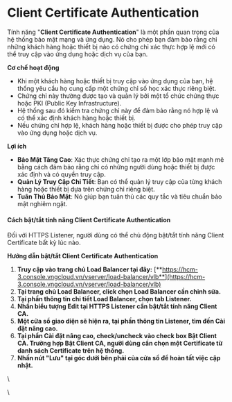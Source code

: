 # Client Certificate Authentication

Tính năng "**Client Certificate Authentication**" là một phần quan trọng của hệ thống bảo mật mạng và ứng dụng. Nó cho phép bạn đảm bảo rằng chỉ những khách hàng hoặc thiết bị nào có chứng chỉ xác thực hợp lệ mới có thể truy cập vào ứng dụng hoặc dịch vụ của bạn.

**Cơ chế hoạt động**

* Khi một khách hàng hoặc thiết bị truy cập vào ứng dụng của bạn, hệ thống yêu cầu họ cung cấp một chứng chỉ số học xác thực riêng biệt.
* Chứng chỉ này thường được tạo và quản lý bởi một tổ chức chứng thực hoặc PKI (Public Key Infrastructure).
* Hệ thống sau đó kiểm tra chứng chỉ này để đảm bảo rằng nó hợp lệ và có thể xác định khách hàng hoặc thiết bị.
* Nếu chứng chỉ hợp lệ, khách hàng hoặc thiết bị được cho phép truy cập vào ứng dụng hoặc dịch vụ.

**Lợi ích**

* **Bảo Mật Tăng Cao**: Xác thực chứng chỉ tạo ra một lớp bảo mật mạnh mẽ bằng cách đảm bảo rằng chỉ có những người dùng hoặc thiết bị được xác định và có quyền truy cập.
* **Quản Lý Truy Cập Chi Tiết**: Bạn có thể quản lý truy cập của từng khách hàng hoặc thiết bị dựa trên chứng chỉ riêng biệt.
* **Tuân Thủ Bảo Mật**: Nó giúp bạn tuân thủ các quy tắc và tiêu chuẩn bảo mật nghiêm ngặt.

#### Cách bật/tắt tính năng Client Certificate Authentication <a href="#clientcertificateauthentication-cachbat-tattinhnangclientcertificateauthentication" id="clientcertificateauthentication-cachbat-tattinhnangclientcertificateauthentication"></a>

Đối với HTTPS Listener, người dùng có thể chủ động bật/tắt tính năng Client Certificate bất kỳ lúc nào.

**Hướng dẫn bật/tắt Client Certificate Authentication**

1. **Truy cập vào trang chủ Load Balancer tại đây:** [**https://hcm-3.console.vngcloud.vn/vserver/load-balancer/vlb**](https://hcm-3.console.vngcloud.vn/vserver/load-balancer/vlb)
2. **Tại trang chủ Load Balancer, click chọn Load Balancer cần chỉnh sửa.**
3. **Tại phần thông tin chi tiết Load Balancer, chọn tab Listener.**
4. **Nhấn biểu tượng Edit tại HTTPS Listener cần bật/tắt tính năng Client CA.**
5. **Một cửa sổ giao diện sẽ hiện ra, tại phần thông tin Listener, tìm đến Cài đặt nâng cao.**
6. **Tại phần Cài đặt nâng cao, check/uncheck vào check box Bật Client CA. Trường hợp Bật Client CA, người dùng cần chọn một Certificate từ danh sách Certificate trên hệ thống.**
7. **Nhấn nút "Lưu" tại góc dưới bên phải của cửa sổ để hoàn tất việc cập nhật.**

\


\
